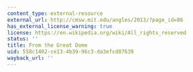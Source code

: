 ```yaml
---
content_type: external-resource
external_url: http://cmsw.mit.edu/angles/2013/?page_id=86
has_external_license_warning: true
license: https://en.wikipedia.org/wiki/All_rights_reserved
status: ''
title: From the Great Dome
uid: 558c1402-ce13-4b39-96c3-da3efcd87639
wayback_url: ''
---
```

